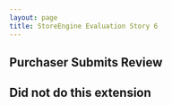 ```yaml
---
layout: page
title: StoreEngine Evaluation Story 6
---
```


## Purchaser Submits Review

## Did not do this extension
